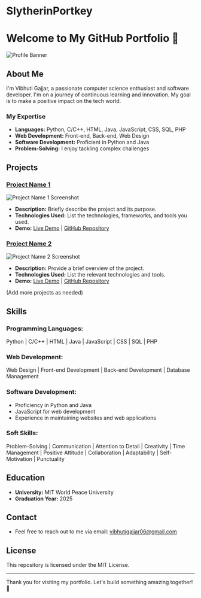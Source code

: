 # SlytherinPortkey
# Welcome to My GitHub Portfolio 🚀

![Profile Banner](profile-banner.png)

## About Me

I'm Vibhuti Gajjar, a passionate computer science enthusiast and software developer. I'm on a journey of continuous learning and innovation. My goal is to make a positive impact on the tech world.

### My Expertise

- **Languages:** Python, C/C++, HTML, Java, JavaScript, CSS, SQL, PHP
- **Web Development:** Front-end, Back-end, Web Design
- **Software Development:** Proficient in Python and Java
- **Problem-Solving:** I enjoy tackling complex challenges

## Projects

### [Project Name 1](project1-github-link)

![Project Name 1 Screenshot](project1-screenshot.png)

- **Description:** Briefly describe the project and its purpose.
- **Technologies Used:** List the technologies, frameworks, and tools you used.
- **Demo:** [Live Demo](project1-demo-link) | [GitHub Repository](project1-github-link)

### [Project Name 2](project2-github-link)

![Project Name 2 Screenshot](project2-screenshot.png)

- **Description:** Provide a brief overview of the project.
- **Technologies Used:** List the relevant technologies and tools.
- **Demo:** [Live Demo](project2-demo-link) | [GitHub Repository](project2-github-link)

(Add more projects as needed)

## Skills

### Programming Languages:

Python | C/C++ | HTML | Java | JavaScript | CSS | SQL | PHP

### Web Development:

Web Design | Front-end Development | Back-end Development | Database Management

### Software Development:

- Proficiency in Python and Java
- JavaScript for web development
- Experience in maintaining websites and web applications

### Soft Skills:

Problem-Solving | Communication | Attention to Detail | Creativity | Time Management | Positive Attitude | Collaboration | Adaptability | Self-Motivation | Punctuality

## Education

- **University:** MIT World Peace University
- **Graduation Year:** 2025

## Contact

- Feel free to reach out to me via email: [vibhutigajjar06@gmail.com](mailto:vibhutigajjar06@gmail.com)

## License

This repository is licensed under the MIT License.

---

Thank you for visiting my portfolio. Let's build something amazing together! 🌟
